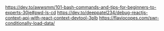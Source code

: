 https://dev.to/awwsmm/101-bash-commands-and-tips-for-beginners-to-experts-30je#pwd-ls-cd
https://dev.to/deeppatel234/debug-reactjs-context-api-with-react-context-devtool-3plb
https://flaviocopes.com/swr-conditionally-load-data/
